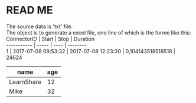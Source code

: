 # READ ME
The source data is 'txt' file.  
The object is to generate a excel file, one line of which is the forme like this:  
ConnectorID | Start | Stop | Duration  
----------- | ----- | ---- | --------  
1 | 2017-07-08 09:53:32 | 2017-07-08 12:23:30 | 0,104143518518518 | 24624  


name | age
---- | ---
LearnShare | 12
Mike |  32
